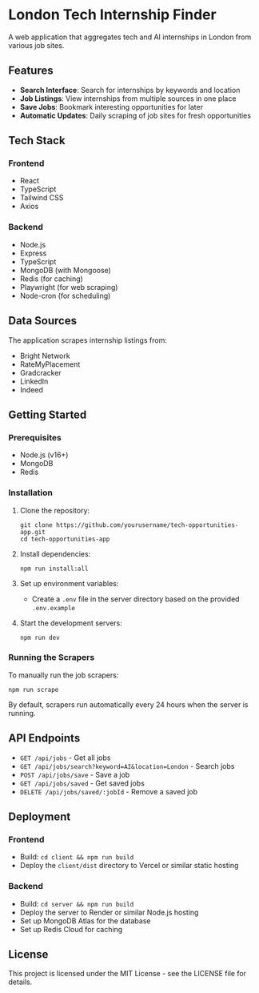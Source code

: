 # London Tech Internship Finder

A web application that aggregates tech and AI internships in London from various job sites.

## Features

- **Search Interface**: Search for internships by keywords and location
- **Job Listings**: View internships from multiple sources in one place
- **Save Jobs**: Bookmark interesting opportunities for later
- **Automatic Updates**: Daily scraping of job sites for fresh opportunities

## Tech Stack

### Frontend
- React
- TypeScript
- Tailwind CSS
- Axios

### Backend
- Node.js
- Express
- TypeScript
- MongoDB (with Mongoose)
- Redis (for caching)
- Playwright (for web scraping)
- Node-cron (for scheduling)

## Data Sources

The application scrapes internship listings from:
- Bright Network
- RateMyPlacement
- Gradcracker
- LinkedIn
- Indeed

## Getting Started

### Prerequisites

- Node.js (v16+)
- MongoDB
- Redis

### Installation

1. Clone the repository:
   ```
   git clone https://github.com/yourusername/tech-opportunities-app.git
   cd tech-opportunities-app
   ```

2. Install dependencies:
   ```
   npm run install:all
   ```

3. Set up environment variables:
   - Create a `.env` file in the server directory based on the provided `.env.example`

4. Start the development servers:
   ```
   npm run dev
   ```

### Running the Scrapers

To manually run the job scrapers:
```
npm run scrape
```

By default, scrapers run automatically every 24 hours when the server is running.

## API Endpoints

- `GET /api/jobs` - Get all jobs
- `GET /api/jobs/search?keyword=AI&location=London` - Search jobs
- `POST /api/jobs/save` - Save a job
- `GET /api/jobs/saved` - Get saved jobs
- `DELETE /api/jobs/saved/:jobId` - Remove a saved job

## Deployment

### Frontend
- Build: `cd client && npm run build`
- Deploy the `client/dist` directory to Vercel or similar static hosting

### Backend
- Build: `cd server && npm run build`
- Deploy the server to Render or similar Node.js hosting
- Set up MongoDB Atlas for the database
- Set up Redis Cloud for caching

## License

This project is licensed under the MIT License - see the LICENSE file for details.
